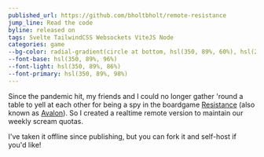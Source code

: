 ```yaml
---
published_url: https://github.com/bholtbholt/remote-resistance
jump_line: Read the code
byline: released on
tags: Svelte TailwindCSS Websockets ViteJS Node
categories: game
--bg-color: radial-gradient(circle at bottom, hsl(350, 89%, 60%), hsl(245, 58%, 51%))
--font-base: hsl(350, 89%, 96%)
--font-light: hsl(350, 89%, 86%)
--font-primary: hsl(350, 89%, 98%)
---
```


Since the pandemic hit, my friends and I could no longer gather 'round a table to yell at each other for being a spy in the boardgame <a href="https://boardgamegeek.com/boardgame/41114/resistance" target="_blank" rel="noreferrer">Resistance</a> (also known as <a href="https://boardgamegeek.com/boardgame/128882/resistance-avalon" target="_blank" rel="noreferrer">Avalon</a>). So I created a realtime remote version to maintain our weekly scream quotas.

I've taken it offline since publishing, but you can fork it and self-host if you'd like!
